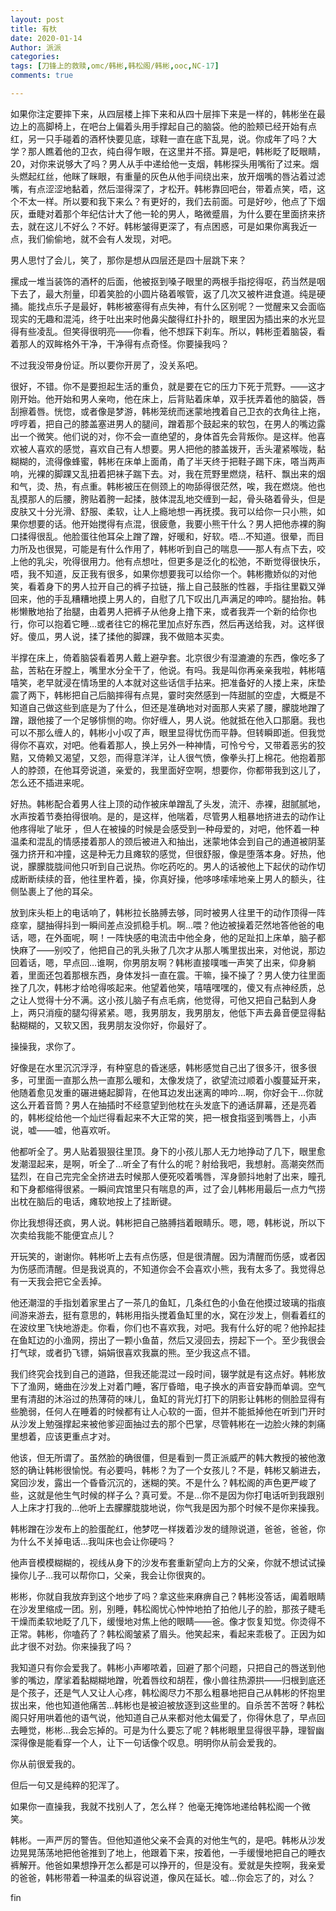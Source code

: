 ```yaml
---
layout: post
title: 有杕
date: 2020-01-14
Author: 派派
categories: 
tags: [刀锋上的救赎,omc/韩彬,韩松阁/韩彬,ooc,NC-17]
comments: true

---
```


如果你注定要摔下来，从四层楼上摔下来和从四十层摔下来是一样的，韩彬坐在最边上的高脚椅上，在吧台上偏着头用手撑起自己的脑袋。他的脸颊已经开始有点红，另一只手碰着的酒杯快要见底，球鞋一直在底下乱晃，说。你成年了吗？大学？那人瞧着他的卫衣，纯白得乍眼，在这里并不搭。算是吧，韩彬眨了眨眼睛，20，对你来说够大了吗？男人从手中递给他一支烟，韩彬探头用嘴衔了过来。烟头燃起红丝，他眯了眯眼，有重量的灰色从他手间绕出来，放开烟嘴的唇沾着过滤嘴，有点涩涩地黏着，然后湿得深了，才松开。韩彬靠回吧台，带着点笑，唔，这个不太一样。所以要和我下来么？有更好的，我们去前面。可是好吵，他点了下烟灰，垂睫对着那个年纪估计大了他一轮的男人，略微蹙眉，为什么要在里面挤来挤去，就在这儿不好么？不好。韩彬皱得更深了，有点困惑，可是如果你离我近一点，我们偷偷地，就不会有人发现，对吧。

男人思忖了会儿，笑了，那你是想从四层还是四十层跳下来？

摞成一堆当装饰的酒杯的后面，他被抠到嗓子眼里的两根手指挖得呕，药当然是咽下去了，最大剂量，印着笑脸的小圆片硌着喉管，返了几次又被杵进食道。纯是硬捅。能找点乐子是最好，韩彬被塞得有点失神，有什么区别呢？一觉醒来又会面临现实的无趣和混沌，终于吐出来时他鼻尖酸得红扑扑的，眼里因为插出来的水光显得有些凌乱。但笑得很明亮——你看，他不想踩下刹车。所以，韩彬歪着脑袋，看着那人的双眸格外干净，干净得有点奇怪。你要操我吗？

不过我没带身份证。所以要你开房了，没关系吧。

很好，不错。你不是要担起生活的重负，就是要在它的压力下死于荒野。——这才刚开始。他开始和男人亲吻，他在床上，后背贴着床单，双手抚弄着他的脑袋，唇刮擦着唇。恍惚，或者像是梦游，韩彬笼统而迷蒙地拽着自己卫衣的衣角往上拖，哼哼着，把自己的膝盖塞进男人的腿间，蹭着那个鼓起来的软包，在男人的嘴边露出一个微笑。他们说的对，你不会一直绝望的，身体首先会背叛你。是这样。他喜欢被人喜欢的感觉，喜欢自己有人想要。男人把他的膝盖拨开，舌头灌紧喉咙，黏糊糊的，流得像蜂蜜，韩彬在床单上面甬，甬了半天终于把鞋子踢下床，嗒当两声响，光裸的脚踝又乱扭着把袜子踹下去。对，我在荒野里燃烧，秸秆、飘出来的烟和气，烫、热，有点重。韩彬被压在侧颈上的吻舔得很茫然，唉，我在燃烧。他也乱摸那人的后腰，胯贴着胯一起揉，肢体混乱地交缠到一起，骨头硌着骨头，但是皮肤又十分光滑、舒服、柔软，让人上瘾地想一再抚摸。我可以给你一只小熊，如果你想要的话。他开始搅得有点混，很疲惫，我要小熊干什么？男人把他赤裸的胸口揉得很乱。他脸蛋往他耳朵上蹭了蹭，好暖和，好软。唔…不知道。很晕，而目力所及也很晃，可能是有什么作用了，韩彬听到自己的喘息——那人有点下去，咬上他的乳尖，吮得很用力。他有点想吐，但更多是泛化的松弛，不断觉得很快乐，唔，我不知道，反正我有很多，如果你想要我可以给你一个。韩彬撒娇似的对他笑，看着身下的男人拉开自己的裤子拉链，揩上自己鼓胀的性器，手指往里戳又弹回来，他的手乱糟糟地摸上男人的，自慰了几下叹出几声满足的呻吟。腿抬抬。韩彬懒散地抬了抬腿，由着男人把裤子从他身上撸下来，或者我弄一个新的给你也行，你可以抱着它睡…或者往它的棉花里加点好东西，然后再送给我，对。这样很好。傻瓜，男人说，揉了揉他的脚踝，我不做赔本买卖。

半撑在床上，倚着脑袋看着男人戴上避孕套。北京很少有湿漉漉的东西，像吃多了盐，苦粘在牙膛上，嘴里水分全干了，他说。有吗。我是叫你再亲亲我啦，韩彬嘻嘻笑，老早就浸在情场里的人本就对这些话信手拈来。把准备好的人搂上来，床垫震了两下，韩彬把自己后脑摔得有点晃，霎时突然感到一阵甜腻的空虚，大概是不知道自己做这些到底是为了什么，但还是准确地对对面那人夹紧了腰，朦胧地蹭了蹭，跟他接了一个足够悱恻的吻。你好缠人，男人说。他就抵在他入口那磨。我也可以不那么缠人的，韩彬小小叹了声，眼里显得忧伤而平静。但转瞬即逝。但我觉得你不喜欢，对吧。他看着那人，换上另外一种神情，可怜兮兮，又带着恶劣的狡黠，又倚赖又渴望，又怨，而得意洋洋，让人很气愤，像拳头打上棉花。他抱着那人的脖颈，在他耳旁说道，亲爱的，我里面好空啊，想要你，你都带我到这儿了，怎么还不插进来呢。

好热。韩彬配合着男人往上顶的动作被床单蹭乱了头发，流汗、赤裸，甜腻腻地，水声按着节奏拍得很响。是的，是这样，他喘着，尽管男人粗暴地挤进去的动作让他疼得呲了呲牙 ，但人在被操的时候是会感受到一种母爱的，对吧，他怀着一种温柔和混乱的情感搂着那人的颈后被进入和抽出，迷蒙地体会到自己的通道被阴茎强力挤开和冲撞，这是种无力且瘫软的感觉，但很舒服，像是堕落本身。好热，他说，朦朦胧胧间他只听到自己说热。你吃药吃的。男人的话被他上下起伏的动作切成断断续续的音，他往里杵着，操，你真好操，他哆哆嗦嗦地亲上男人的额头，往侧坠裹上了他的耳朵。

放到床头柜上的电话响了，韩彬拉长胳膊去够，同时被男人往里干的动作顶得一阵痉挛，腿抽得抖到一瞬间差点没抓稳手机。啊…喂？他边被操着茫然地答他爸的电话，嗯，在外面呢，啊！一阵快感的电流击中他全身，他的足趾扣上床单，脑子都快麻了——别咬了，他把自己的乳头揪了几次才从那人嘴里拔出来，对他说，那边回着话，嗯，早点回…谁啊，你男朋友啊？韩彬直接噗嗤一声笑了出来，仰身躺着，里面还包着那根东西，身体发抖一直在震。干嘛，操不操了？男人使力往里面挫了几次，韩彬才给呛得咳起来。他望着他笑，嘻嘻嘿嘿的，傻又有点神经质，总之让人觉得十分不满。这小孩儿脑子有点毛病，他觉得，可他又把自己黏到人身上，两只消瘦的腿勾得紧紧。嗯，我男朋友，我男朋友，他低下声去鼻音便显得黏黏糊糊的，又软又困，我男朋友没你好，你最好了。

操操我，求你了。

好像是在水里沉沉浮浮，有种窒息的昏迷感，韩彬感觉自己出了很多汗，很多很多，可里面一直那么热一直那么暖和，太像发烧了，欲望流过顺着小腹蔓延开来，他随着愈见发重的碾进蜷起脚背，在他耳边发出迷离的呻吟…啊，你好会干…你就这么开着音筒？男人在抽插时不经意望到他枕在头发底下的通话屏幕，还是亮着的，韩彬绽给他一个灿烂得看起来不大正常的笑，把一根食指竖到嘴唇上，小声说，嘘——嘘，他喜欢听。

他都听全了。男人贴着狠狠往里顶。身下的小孩儿那人无力地挣动了几下，眼里愈发潮湿起来，是啊，听全了…听全了有什么的呢？射给我吧，我想射。高潮突然而猛烈，在自己完完全全挤进去时候那人便死咬着嘴唇，浑身颤抖地射了出来，瞳孔和下身都缩得很紧。一瞬间宾馆里只有喘息的声，过了会儿韩彬用最后一点力气捞出枕在脑后的电话，瘫软地按上了挂断键。

你比我想得还疯，男人说。韩彬把自己胳膊挡着眼睛乐。嗯，嗯，韩彬说，所以下次卖给我能不能便宜点儿？

开玩笑的，谢谢你。韩彬听上去有点伤感，但是很清醒。因为清醒而伤感，或者因为伤感而清醒。但是我说真的，不知道你会不会喜欢小熊，我有太多了。我觉得总有一天我会把它全丢掉。

他还潮湿的手指划着家里占了一茶几的鱼缸，几条红色的小鱼在他摸过玻璃的指痕间游来游去，挺有意思的，韩彬用指头搅着鱼缸里的水，窝在沙发上，侧看着红的在波纹里飞快地游走。你看，你们也不喜欢我，对吧。我有什么好的呢？他拎起挂在鱼缸边的小渔网，捞出了一颗小鱼苗，然后又浸回去，捞起下一个。至少我很会打气球，或者扔飞镖，娟娟很喜欢我赢的熊。至少我这点不错。

我们终究会找到自己的道路，但我还能混过一段时间，辍学就是有这点好。韩彬放下了渔网，蜷曲在沙发上对着门睡，客厅昏暗，电子换水的声音安静而单调。空气里有清甜的沐浴过的热薄荷的味儿，鱼缸的背光灯打下的阴影让韩彬的侧脸显得有些脆弱，任何人在睡着的时候都有让人心软的一面，但并不能抵掉他在听到门开时从沙发上勉强撑起来被他爹迎面抽过去的那个巴掌，尽管韩彬在一边脸火辣的刺痛里想着，应该更重点才对。

他该，但无所谓了。虽然脸的确很僵，但是看到一贯正派威严的韩大教授的被他激怒的确让韩彬很愉悦。有必要吗，韩彬？为了一个女孩儿？不是，韩彬又躺进去，窝回沙发，露出一个昏昏沉沉的，迷糊的笑。不是什么？韩松阁的声色更严峻了些，这就是他生气时候的样子么？真可爱。不是…你不是因为你打电话听到我跟别人上床才打我的…他听上去朦朦胧胧地说，你气我是因为那个时候不是你来操我。

韩彬蹭在沙发布上的脸蛋酡红，他梦呓一样拨着沙发的缝隙说道，爸爸，爸爸，你为什么不关掉电话…我叫床也会让你硬吗？

他声音模模糊糊的，视线从身下的沙发布套重新望向上方的父亲，你就不想试试操操你儿子…我可以帮你口，父亲，我会让你很爽的。

彬彬，你就自我放弃到这个地步了吗？拿这些来麻痹自己？韩彬没答话，阖着眼睛在沙发里缩成一团。别，别睡，韩松阁忧心忡忡地拍了拍他儿子的脸，那孩子睫毛干燥而柔软地眨了几下，缓慢地对焦上他的眼睛——爸。像才恢复知觉。你烫得不正常。韩彬，你嗑药了？韩松阁皱紧了眉头。他笑起来，看起来乖极了。正因为如此才很不对劲。你来操我了吗？

我知道只有你会爱我了。韩彬小声嘟哝着，回避了那个问题，只把自己的唇送到他爹的嘴边，摩挲着黏糊糊地蹭，吮着唇纹和胡茬，像小兽往热源拱——归根到底还是个孩子，还是气人又让人心疼，韩松阁尽力不那么粗暴地把自己从韩彬的怀抱里拔出来，他也知道他痛苦…韩彬也是被迫被放逐到这些里的。自杀苦不苦呀？韩松阁只好用哄着他的语气说，他知道自己从来都对他太偏爱了，你得休息了，早点回去睡觉，彬彬…我会忘掉的。可是为什么要忘了呢？韩彬眼里显得很平静，理智幽深得像是能看穿一个人，让下一句话像个叹息。明明你从前会爱我的。

你从前很爱我的。

但后一句又是纯粹的犯浑了。

如果你一直操我，我就不找别人了，怎么样？ 他毫无掩饰地递给韩松阁一个微笑。

韩彬。一声严厉的警告。但他知道他父亲不会真的对他生气的，是吧。韩彬从沙发边晃晃荡荡地把他爸推到了地上，他跟着下来，按着他，一手缓慢地把自己的睡衣裤解开。他爸如果想挣开怎么都是可以挣开的，但是没有。爱就是失控啊，我亲爱的爸爸，韩彬带着一种温柔的纵容说道，像风在延长。嘘…你会忘了的，对么？

fin
